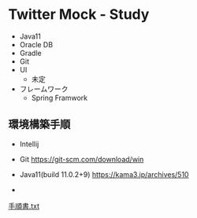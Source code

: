 # Twitter Mock - Study

- Java11
- Oracle DB
- Gradle
- Git
- UI
    - 未定
- フレームワーク
    - Spring Framwork

## 環境構築手順
- Intellij
- Git https://git-scm.com/download/win
- Java11(build 11.0.2+9) https://kama3.jp/archives/510

- 
[手順書.txt](https://github.com/KuwaNori/TwitterMock-Study/files/12465445/default.txt)
